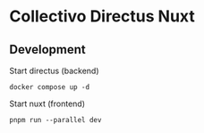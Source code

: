 # Collectivo Directus Nuxt

## Development

Start directus (backend)

```
docker compose up -d
```

Start nuxt (frontend)

```
pnpm run --parallel dev
```
